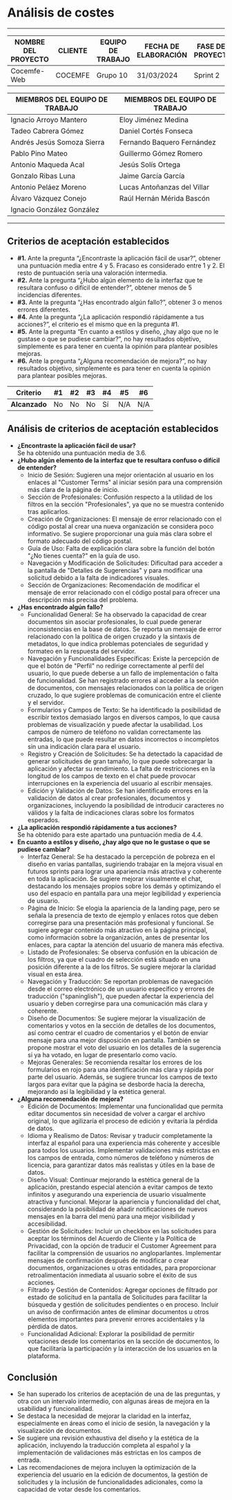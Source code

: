 # Análisis de costes
****
| NOMBRE DEL PROYECTO | CLIENTE  | EQUIPO DE TRABAJO | FECHA DE ELABORACIÓN | FASE DEL PROYECTO |
|---------------------|----------|-------------------|----------------------|-------------------|
| Cocemfe-Web         | COCEMFE  | Grupo 10          | 31/03/2024           | Sprint 2          |


| MIEMBROS DEL EQUIPO DE TRABAJO | MIEMBROS DEL EQUIPO DE TRABAJO |
|--------------------------------|--------------------------------|
| Ignacio Arroyo Mantero         | Eloy Jiménez Medina            |
| Tadeo Cabrera Gómez            | Daniel Cortés Fonseca          |
| Andrés Jesús Somoza Sierra     | Fernando Baquero Fernández     |
| Pablo Pino Mateo               | Guillermo Gómez Romero         |
| Antonio Maqueda Acal           | Jesús Solís Ortega             |
| Gonzalo Ribas Luna             | Jaime García García            |
| Antonio Peláez Moreno          | Lucas Antoñanzas del Villar    |
| Álvaro Vázquez Conejo          | Raúl Hernán Mérida Bascón      |
| Ignacio González González      |                                |

****

## Criterios de aceptación establecidos

- **#1.** Ante la pregunta “¿Encontraste la aplicación fácil de usar?”, obtener una puntuación media entre 4 y 5. Fracaso es considerado entre 1 y 2. El resto de puntuación sería una valoración intermedia.
- **#2.** Ante la pregunta “¿Hubo algún elemento de la interfaz que te resultara confuso o difícil de entender?”, obtener menos de 5 incidencias diferentes.
- **#3.** Ante la pregunta “¿Has encontrado algún fallo?”, obtener 3 o menos errores diferentes.
- **#4.** Ante la pregunta “¿La aplicación respondió rápidamente a tus acciones?”, el criterio es el mismo que en la pregunta #1.
- **#5.** Ante la pregunta “En cuanto a estilos y diseño, ¿hay algo que no le gustase o que se pudiese cambiar?”, no hay resultados objetivo, simplemente es para tener en cuenta la opinión para plantear posibles mejoras.
- **#6.** Ante la pregunta “¿Alguna recomendación de mejora?”, no hay resultados objetivo, simplemente es para tener en cuenta la opinión para plantear posibles mejoras.

**Criterio** | **#1** | **#2** | **#3** | **#4** | **#5** | **#6**
--- | --- | --- | --- | --- | --- | ---
**Alcanzado** | No | No | No | Sí | N/A | N/A

## Análisis de criterios de aceptación establecidos
- **¿Encontraste la aplicación fácil de usar?**  
Se ha obtenido una puntuación media de 3.6.
- **¿Hubo algún elemento de la interfaz que te resultara confuso o difícil de entender?**
  - Inicio de Sesión: Sugieren una mejor orientación al usuario en los enlaces al "Customer Terms" al iniciar sesión para una comprensión más clara de la página de inicio.
  - Sección de Profesionales: Confusión respecto a la utilidad de los filtros en la sección "Profesionales", ya que no se muestra contenido tras aplicarlos.
  - Creación de Organizaciones: El mensaje de error relacionado con el código postal al crear una nueva organización se considera poco informativo. Se sugiere proporcionar una guía más clara sobre el formato adecuado del código postal.
  - Guía de Uso: Falta de explicación clara sobre la función del botón "¿No tienes cuenta?" en la guía de uso.
  - Navegación y Modificación de Solicitudes: Dificultad para acceder a la pantalla de "Detalles de Sugerencias" y para modificar una solicitud debido a la falta de indicadores visuales.
  - Sección de Organizaciones: Recomendación de modificar el mensaje de error relacionado con el código postal para ofrecer una descripción más precisa del problema.
- **¿Has encontrado algún fallo?**
  - Funcionalidad General: Se ha observado la capacidad de crear documentos sin asociar profesionales, lo cual puede generar inconsistencias en la base de datos. Se reporta un mensaje de error relacionado con la política de origen cruzado y la sintaxis de metadatos, lo que indica problemas potenciales de seguridad y formateo en la respuesta del servidor.
  - Navegación y Funcionalidades Específicas: Existe la percepción de que el botón de "Perfil" no redirige correctamente al perfil del usuario, lo que puede deberse a un fallo de implementación o falta de funcionalidad. Se han registrado errores al acceder a la sección de documentos, con mensajes relacionados con la política de origen cruzado, lo que sugiere problemas de comunicación entre el cliente y el servidor.
  - Formularios y Campos de Texto: Se ha identificado la posibilidad de escribir textos demasiado largos en diversos campos, lo que causa problemas de visualización y puede afectar la usabilidad. Los campos de número de teléfono no validan correctamente las entradas, lo que puede resultar en datos incorrectos o incompletos sin una indicación clara para el usuario.
  - Registro y Creación de Solicitudes: Se ha detectado la capacidad de generar solicitudes de gran tamaño, lo que puede sobrecargar la aplicación y afectar su rendimiento. La falta de restricciones en la longitud de los campos de texto en el chat puede provocar interrupciones en la experiencia del usuario al escribir mensajes.
  - Edición y Validación de Datos: Se han identificado errores en la validación de datos al crear profesionales, documentos y organizaciones, incluyendo la posibilidad de introducir caracteres no válidos y la falta de indicaciones claras sobre los formatos esperados.
- **¿La aplicación respondió rápidamente a tus acciones?**  
Se ha obtenido para este apartado una puntuación media de 4.4.
- **En cuanto a estilos y diseño, ¿hay algo que no le gustase o que se pudiese cambiar?**
  - Interfaz General: Se ha destacado la percepción de pobreza en el diseño en varias pantallas, sugiriendo trabajar en la mejora visual en futuros sprints para lograr una apariencia más atractiva y coherente en toda la aplicación. Se sugiere mejorar visualmente el chat, destacando los mensajes propios sobre los demás y optimizando el uso del espacio en pantalla para una mejor legibilidad y experiencia de usuario.
  - Página de Inicio: Se elogia la apariencia de la landing page, pero se señala la presencia de texto de ejemplo y enlaces rotos que deben corregirse para una presentación más profesional y funcional. Se sugiere agregar contenido más atractivo en la página principal, como información sobre la organización, antes de presentar los enlaces, para captar la atención del usuario de manera más efectiva.
  - Listado de Profesionales: Se observa confusión en la ubicación de los filtros, ya que el cuadro de selección está situado en una posición diferente a la de los filtros. Se sugiere mejorar la claridad visual en esta área.
  - Navegación y Traducción: Se reportan problemas de navegación desde el correo electrónico de un usuario específico y errores de traducción ("spaninglish"), que pueden afectar la experiencia del usuario y deben corregirse para una comunicación más clara y coherente.
  - Diseño de Documentos: Se sugiere mejorar la visualización de comentarios y votos en la sección de detalles de los documentos, así como centrar el cuadro de comentarios y el botón de enviar mensaje para una mejor disposición en pantalla. También se propone mostrar el voto del usuario en los detalles de la sugerencia si ya ha votado, en lugar de presentarlo como vacío.
  - Mejoras Generales: Se recomienda resaltar los errores de los formularios en rojo para una identificación más clara y rápida por parte del usuario. Además, se sugiere truncar los campos de texto largos para evitar que la página se desborde hacia la derecha, mejorando así la legibilidad y la estética general.
- **¿Alguna recomendación de mejora?**
  - Edición de Documentos: Implementar una funcionalidad que permita editar documentos sin necesidad de volver a cargar el archivo original, lo que agilizaría el proceso de edición y evitaría la pérdida de datos.
  - Idioma y Realismo de Datos: Revisar y traducir completamente la interfaz al español para una experiencia más coherente y accesible para todos los usuarios. Implementar validaciones más estrictas en los campos de entrada, como números de teléfono y números de licencia, para garantizar datos más realistas y útiles en la base de datos.
  - Diseño Visual: Continuar mejorando la estética general de la aplicación, prestando especial atención a evitar campos de texto infinitos y asegurando una experiencia de usuario visualmente atractiva y funcional. Mejorar la apariencia y funcionalidad del chat, considerando la posibilidad de añadir notificaciones de nuevos mensajes en la barra del menú para una mejor visibilidad y accesibilidad.
  - Gestión de Solicitudes: Incluir un checkbox en las solicitudes para aceptar los términos del Acuerdo de Cliente y la Política de Privacidad, con la opción de traducir el Customer Agreement para facilitar la comprensión de usuarios no angloparlantes. Implementar mensajes de confirmación después de modificar o crear documentos, organizaciones u otras entidades, para proporcionar retroalimentación inmediata al usuario sobre el éxito de sus acciones.
  - Filtrado y Gestión de Contenidos: Agregar opciones de filtrado por estado de solicitud en la pantalla de Solicitudes para facilitar la búsqueda y gestión de solicitudes pendientes o en proceso. Incluir un aviso de confirmación antes de eliminar documentos u otros elementos importantes para prevenir errores accidentales y la pérdida de datos.
  - Funcionalidad Adicional: Explorar la posibilidad de permitir votaciones desde los comentarios en la sección de documentos, lo que facilitaría la participación y la interacción de los usuarios en la plataforma.


## Conclusión
- Se han superado los criterios de aceptación de una de las preguntas, y otra con un intervalo intermedio, con algunas áreas de mejora en la usabilidad y funcionalidad.
- Se destaca la necesidad de mejorar la claridad en la interfaz, especialmente en áreas como el inicio de sesión, la navegación y la visualización de documentos.
- Se sugiere una revisión exhaustiva del diseño y la estética de la aplicación, incluyendo la traducción completa al español y la implementación de validaciones más estrictas en los campos de entrada.
- Las recomendaciones de mejora incluyen la optimización de la experiencia del usuario en la edición de documentos, la gestión de solicitudes y la inclusión de funcionalidades adicionales, como la capacidad de votar desde los comentarios.




